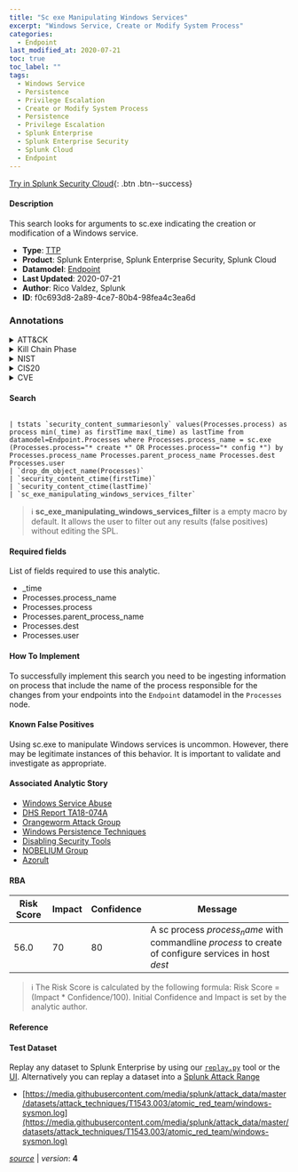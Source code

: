 ```yaml
---
title: "Sc exe Manipulating Windows Services"
excerpt: "Windows Service, Create or Modify System Process"
categories:
  - Endpoint
last_modified_at: 2020-07-21
toc: true
toc_label: ""
tags:
  - Windows Service
  - Persistence
  - Privilege Escalation
  - Create or Modify System Process
  - Persistence
  - Privilege Escalation
  - Splunk Enterprise
  - Splunk Enterprise Security
  - Splunk Cloud
  - Endpoint
---
```




[Try in Splunk Security Cloud](https://www.splunk.com/en_us/cyber-security.html){: .btn .btn--success}

#### Description

This search looks for arguments to sc.exe indicating the creation or modification of a Windows service.

- **Type**: [TTP](https://github.com/splunk/security_content/wiki/Detection-Analytic-Types)
- **Product**: Splunk Enterprise, Splunk Enterprise Security, Splunk Cloud
- **Datamodel**: [Endpoint](https://docs.splunk.com/Documentation/CIM/latest/User/Endpoint)
- **Last Updated**: 2020-07-21
- **Author**: Rico Valdez, Splunk
- **ID**: f0c693d8-2a89-4ce7-80b4-98fea4c3ea6d

### Annotations
<details>
  <summary>ATT&CK</summary>

<div markdown="1">

#### [ATT&CK](https://attack.mitre.org/)

| ID          | Technique   | Tactic         |
| ----------- | ----------- |--------------- |
| [T1543.003](https://attack.mitre.org/techniques/T1543/003/) | Windows Service | Persistence, Privilege Escalation |

| [T1543](https://attack.mitre.org/techniques/T1543/) | Create or Modify System Process | Persistence, Privilege Escalation |

</div>
</details>


<details>
  <summary>Kill Chain Phase</summary>

<div markdown="1">

* Installation


</div>
</details>


<details>
  <summary>NIST</summary>

<div markdown="1">

* PR.IP
* PR.PT
* PR.AC
* PR.AT
* DE.CM



</div>
</details>

<details>
  <summary>CIS20</summary>

<div markdown="1">

* CIS 3
* CIS 5
* CIS 8



</div>
</details>

<details>
  <summary>CVE</summary>

<div markdown="1">


</div>
</details>


#### Search

```

| tstats `security_content_summariesonly` values(Processes.process) as process min(_time) as firstTime max(_time) as lastTime from datamodel=Endpoint.Processes where Processes.process_name = sc.exe (Processes.process="* create *" OR Processes.process="* config *") by Processes.process_name Processes.parent_process_name Processes.dest Processes.user 
| `drop_dm_object_name(Processes)` 
| `security_content_ctime(firstTime)` 
| `security_content_ctime(lastTime)` 
| `sc_exe_manipulating_windows_services_filter`
```

> :information_source:
> **sc_exe_manipulating_windows_services_filter** is a empty macro by default. It allows the user to filter out any results (false positives) without editing the SPL.



#### Required fields
List of fields required to use this analytic.
* _time
* Processes.process_name
* Processes.process
* Processes.parent_process_name
* Processes.dest
* Processes.user



#### How To Implement
To successfully implement this search you need to be ingesting information on process that include the name of the process responsible for the changes from your endpoints into the `Endpoint` datamodel in the `Processes` node.
#### Known False Positives
Using sc.exe to manipulate Windows services is uncommon. However, there may be legitimate instances of this behavior. It is important to validate and investigate as appropriate.

#### Associated Analytic Story
* [Windows Service Abuse](/stories/windows_service_abuse)
* [DHS Report TA18-074A](/stories/dhs_report_ta18-074a)
* [Orangeworm Attack Group](/stories/orangeworm_attack_group)
* [Windows Persistence Techniques](/stories/windows_persistence_techniques)
* [Disabling Security Tools](/stories/disabling_security_tools)
* [NOBELIUM Group](/stories/nobelium_group)
* [Azorult](/stories/azorult)




#### RBA

| Risk Score  | Impact      | Confidence   | Message      |
| ----------- | ----------- |--------------|--------------|
| 56.0 | 70 | 80 | A sc process $process_name$ with commandline $process$ to create of configure services in host $dest$ |


> :information_source:
> The Risk Score is calculated by the following formula: Risk Score = (Impact * Confidence/100). Initial Confidence and Impact is set by the analytic author.


#### Reference


#### Test Dataset
Replay any dataset to Splunk Enterprise by using our [`replay.py`](https://github.com/splunk/attack_data#using-replaypy) tool or the [UI](https://github.com/splunk/attack_data#using-ui).
Alternatively you can replay a dataset into a [Splunk Attack Range](https://github.com/splunk/attack_range#replay-dumps-into-attack-range-splunk-server)

* [https://media.githubusercontent.com/media/splunk/attack_data/master/datasets/attack_techniques/T1543.003/atomic_red_team/windows-sysmon.log](https://media.githubusercontent.com/media/splunk/attack_data/master/datasets/attack_techniques/T1543.003/atomic_red_team/windows-sysmon.log)



[*source*](https://github.com/splunk/security_content/tree/develop/detections/endpoint/sc_exe_manipulating_windows_services.yml) \| *version*: **4**